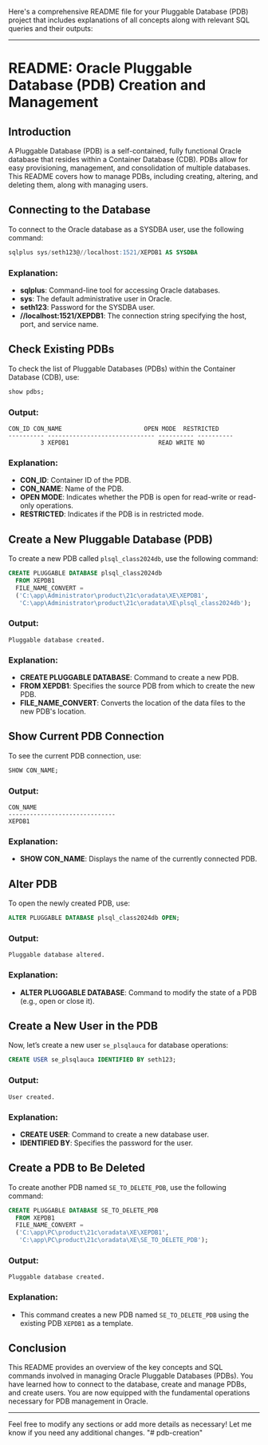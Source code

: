 Here's a comprehensive README file for your Pluggable Database (PDB) project that includes explanations of all concepts along with relevant SQL queries and their outputs:

---

# README: Oracle Pluggable Database (PDB) Creation and Management

## Introduction
A Pluggable Database (PDB) is a self-contained, fully functional Oracle database that resides within a Container Database (CDB). PDBs allow for easy provisioning, management, and consolidation of multiple databases. This README covers how to manage PDBs, including creating, altering, and deleting them, along with managing users.

## Connecting to the Database
To connect to the Oracle database as a SYSDBA user, use the following command:

```sql
sqlplus sys/seth123@//localhost:1521/XEPDB1 AS SYSDBA
```

### Explanation:
- **sqlplus**: Command-line tool for accessing Oracle databases.
- **sys**: The default administrative user in Oracle.
- **seth123**: Password for the SYSDBA user.
- **//localhost:1521/XEPDB1**: The connection string specifying the host, port, and service name.

## Check Existing PDBs
To check the list of Pluggable Databases (PDBs) within the Container Database (CDB), use:

```sql
show pdbs;
```

### Output:
```
CON_ID CON_NAME                       OPEN MODE  RESTRICTED
---------- ------------------------------ ---------- ----------
         3 XEPDB1                         READ WRITE NO
```

### Explanation:
- **CON_ID**: Container ID of the PDB.
- **CON_NAME**: Name of the PDB.
- **OPEN MODE**: Indicates whether the PDB is open for read-write or read-only operations.
- **RESTRICTED**: Indicates if the PDB is in restricted mode.

## Create a New Pluggable Database (PDB)
To create a new PDB called `plsql_class2024db`, use the following command:

```sql
CREATE PLUGGABLE DATABASE plsql_class2024db
  FROM XEPDB1
  FILE_NAME_CONVERT =
  ('C:\app\Administrator\product\21c\oradata\XE\XEPDB1',
   'C:\app\Administrator\product\21c\oradata\XE\plsql_class2024db');
```

### Output:
```
Pluggable database created.
```

### Explanation:
- **CREATE PLUGGABLE DATABASE**: Command to create a new PDB.
- **FROM XEPDB1**: Specifies the source PDB from which to create the new PDB.
- **FILE_NAME_CONVERT**: Converts the location of the data files to the new PDB's location.

## Show Current PDB Connection
To see the current PDB connection, use:

```sql
SHOW CON_NAME;
```

### Output:
```
CON_NAME
------------------------------
XEPDB1
```

### Explanation:
- **SHOW CON_NAME**: Displays the name of the currently connected PDB.

## Alter PDB
To open the newly created PDB, use:

```sql
ALTER PLUGGABLE DATABASE plsql_class2024db OPEN;
```

### Output:
```
Pluggable database altered.
```

### Explanation:
- **ALTER PLUGGABLE DATABASE**: Command to modify the state of a PDB (e.g., open or close it).

## Create a New User in the PDB
Now, let’s create a new user `se_plsqlauca` for database operations:

```sql
CREATE USER se_plsqlauca IDENTIFIED BY seth123;
```

### Output:
```
User created.
```

### Explanation:
- **CREATE USER**: Command to create a new database user.
- **IDENTIFIED BY**: Specifies the password for the user.

## Create a PDB to Be Deleted
To create another PDB named `SE_TO_DELETE_PDB`, use the following command:

```sql
CREATE PLUGGABLE DATABASE SE_TO_DELETE_PDB
  FROM XEPDB1
  FILE_NAME_CONVERT =
  ('C:\app\PC\product\21c\oradata\XE\XEPDB1',
   'C:\app\PC\product\21c\oradata\XE\SE_TO_DELETE_PDB');
```

### Output:
```
Pluggable database created.
```

### Explanation:
- This command creates a new PDB named `SE_TO_DELETE_PDB` using the existing PDB `XEPDB1` as a template.

## Conclusion
This README provides an overview of the key concepts and SQL commands involved in managing Oracle Pluggable Databases (PDBs). You have learned how to connect to the database, create and manage PDBs, and create users. You are now equipped with the fundamental operations necessary for PDB management in Oracle.

---

Feel free to modify any sections or add more details as necessary! Let me know if you need any additional changes.
"# pdb-creation" 
